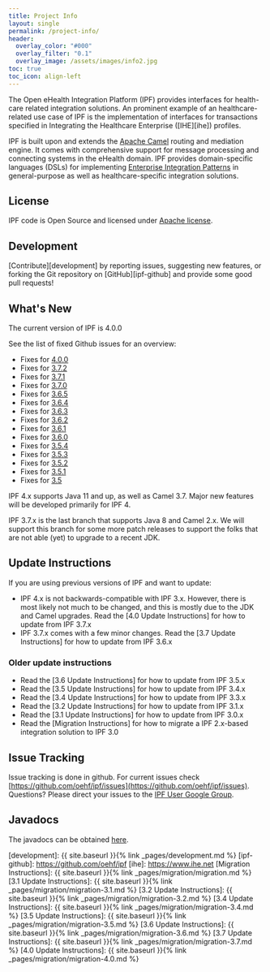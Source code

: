 ```yaml
---
title: Project Info
layout: single
permalink: /project-info/
header:
  overlay_color: "#000"
  overlay_filter: "0.1"
  overlay_image: /assets/images/info2.jpg
toc: true
toc_icon: align-left  
---
```


The Open eHealth Integration Platform (IPF) provides interfaces for health-care related integration solutions.
An prominent example of an healthcare-related use case of IPF is the implementation of interfaces for transactions specified
in Integrating the Healthcare Enterprise ([IHE][ihe]) profiles.

IPF is built upon and extends the [Apache Camel](https://camel.apache.org) routing and mediation engine. 
It comes with comprehensive support for message processing and connecting
systems in the eHealth domain. IPF provides domain-specific languages (DSLs) for implementing
[Enterprise Integration Patterns](https://www.enterpriseintegrationpatterns.com/)
in general-purpose as well as healthcare-specific integration solutions.

## License

IPF code is Open Source and licensed under [Apache license][apache-license].

## Development

[Contribute][development] by reporting issues, suggesting new features, or forking the
Git repository on [GitHub][ipf-github] and provide some good pull requests!

## What's New

The current version of IPF is 4.0.0

See the list of fixed Github issues for an overview:

* Fixes for [4.0.0](https://github.com/oehf/ipf/milestone/13?closed=1)
* Fixes for [3.7.2](https://github.com/oehf/ipf/milestone/26?closed=1)
* Fixes for [3.7.1](https://github.com/oehf/ipf/milestone/25?closed=1)
* Fixes for [3.7.0](https://github.com/oehf/ipf/milestone/20?closed=1)
* Fixes for [3.6.5](https://github.com/oehf/ipf/milestone/23?closed=1)
* Fixes for [3.6.4](https://github.com/oehf/ipf/milestone/23?closed=1)
* Fixes for [3.6.3](https://github.com/oehf/ipf/milestone/21?closed=1)
* Fixes for [3.6.2](https://github.com/oehf/ipf/milestone/19?closed=1)
* Fixes for [3.6.1](https://github.com/oehf/ipf/milestone/22?closed=1)
* Fixes for [3.6.0](https://github.com/oehf/ipf/milestone/17?closed=1)
* Fixes for [3.5.4](https://github.com/oehf/ipf/milestone/18?closed=1)
* Fixes for [3.5.3](https://github.com/oehf/ipf/milestone/16?closed=1)
* Fixes for [3.5.2](https://github.com/oehf/ipf/milestone/15?closed=1)
* Fixes for [3.5.1](https://github.com/oehf/ipf/milestone/14?closed=1)
* Fixes for [3.5](https://github.com/oehf/ipf/milestone/12?closed=1)

IPF 4.x supports Java 11 and up, as well as Camel 3.7. Major new features will be developed
primarily for IPF 4.

IPF 3.7.x is the last branch that supports Java 8 and Camel 2.x. We will support this branch for some more
patch releases to support the folks that are not able (yet) to upgrade to a recent JDK.



## Update Instructions

If you are using previous versions of IPF and want to update:

* IPF 4.x is not backwards-compatible with IPF 3.x. However, there is most likely not much to be changed, and this is mostly due to the JDK and Camel upgrades. Read the [4.0 Update Instructions] for how to update from IPF 3.7.x
* IPF 3.7.x comes with a few minor changes. Read the [3.7 Update Instructions] for how to update from IPF 3.6.x
  
### Older update instructions

* Read the [3.6 Update Instructions] for how to update from IPF 3.5.x
* Read the [3.5 Update Instructions] for how to update from IPF 3.4.x
* Read the [3.4 Update Instructions] for how to update from IPF 3.3.x
* Read the [3.2 Update Instructions] for how to update from IPF 3.1.x
* Read the [3.1 Update Instructions] for how to update from IPF 3.0.x
* Read the [Migration Instructions] for how to migrate a IPF 2.x-based integration solution to IPF 3.0
 

## Issue Tracking

Issue tracking is done in github. For current issues check [https://github.com/oehf/ipf/issues](https://github.com/oehf/ipf/issues).
Questions? Please direct your issues to the [IPF User Google Group](https://groups.google.com/forum/#!forum/ipf-user). 


## Javadocs

The javadocs can be obtained [here](apidocs/index.html).



[apache-license]: https://www.apache.org/licenses/LICENSE-2.0
[development]: {{ site.baseurl }}{% link _pages/development.md %}
[ipf-github]: https://github.com/oehf/ipf
[ihe]: https://www.ihe.net
[Migration Instructions]: {{ site.baseurl }}{% link _pages/migration/migration.md %}
[3.1 Update Instructions]: {{ site.baseurl }}{% link _pages/migration/migration-3.1.md %}
[3.2 Update Instructions]: {{ site.baseurl }}{% link _pages/migration/migration-3.2.md %}
[3.4 Update Instructions]: {{ site.baseurl }}{% link _pages/migration/migration-3.4.md %}
[3.5 Update Instructions]: {{ site.baseurl }}{% link _pages/migration/migration-3.5.md %}
[3.6 Update Instructions]: {{ site.baseurl }}{% link _pages/migration/migration-3.6.md %}
[3.7 Update Instructions]: {{ site.baseurl }}{% link _pages/migration/migration-3.7.md %}
[4.0 Update Instructions]: {{ site.baseurl }}{% link _pages/migration/migration-4.0.md %}